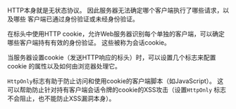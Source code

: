 HTTP本身就是无状态协议。 因此服务器无法确定哪个客户端执行了哪些请求，以及哪些
客户端已通过身份验证或未经身份验证。

在标头中使用HTTP cookie，允许Web服务器识别每个单独的客户端，可以确定
哪些客户端持有有效的身份验证。 这些被称为会话cookie。

当服务器设置cookie（发送HTTP响应的标头）时，可以设置几个标志来配置cookie
的属性以及如何由浏览器处理它。

`HttpOnly`标志有助于防止访问和使用cookie的客户端脚本（如JavaScript）。 
这可以帮助防止针对持有客户端会话令牌的cookie的XSS攻击（设置`HttpOnly`
标志不会阻止，也不能防止XSS漏洞本身）。